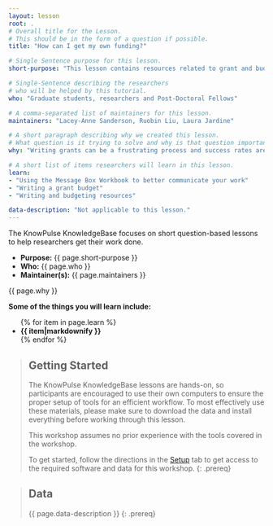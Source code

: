 ```yaml
---
layout: lesson
root: .
# Overall title for the Lesson.
# This should be in the form of a question if possible.
title: "How can I get my own funding?"

# Single Sentence purpose for this lesson.
short-purpose: "This lesson contains resources related to grant and budget writing."

# Single-Sentence describing the researchers
# who will be helped by this tutorial.
who: "Graduate students, researchers and Post-Doctoral Fellows"

# A comma-separated list of maintainers for this lesson.
maintainers: "Lacey-Anne Sanderson, Ruobin Liu, Laura Jardine"

# A short paragraph describing why we created this lesson.
# What question is it trying to solve and why is that question important.
why: "Writing grants can be a frustrating process and success rates are generally low (commonly 25-35%). However, repeatedly applying for funding is a reality when working within academia. This repository serves as a place where students and researchers can find advice and tools for writing better grant proposals from academics around the world."

# A short list of items researchers will learn in this lesson.
learn:
- "Using the Message Box Workbook to better communicate your work"
- "Writing a grant budget"
- "Writing and budgeting resources"

data-description: "Not applicable to this lesson."
---
```


The KnowPulse KnowledgeBase focuses on short question-based lessons to help researchers get their work done.

- **Purpose:** {{ page.short-purpose }}
- **Who:** {{ page.who }}
- **Maintainer(s):** {{ page.maintainers }}

{{ page.why }}

<strong>Some of the things you will learn include:</strong>
<ul>
	{% for item in page.learn %}
	<li style="font-weight:bold">{{ item|markdownify }}</li>
	{% endfor %}
</ul>

> ## Getting Started
>
> The KnowPulse KnowledgeBase lessons are hands-on, so participants are
> encouraged to use their own computers to ensure the proper setup of tools
> for an efficient workflow. To most effectively use these materials,
> please make sure to download the data and install everything before
> working through this lesson.
>
> This workshop assumes no prior experience with the tools covered in the
> workshop.
>
> To get started, follow the directions in the [Setup](setup.html) tab to
> get access to the required software and data for this workshop.
{: .prereq}


> ## Data
>
> {{ page.data-description }}
{: .prereq}
